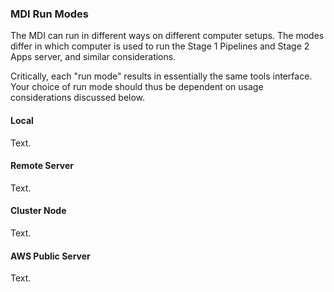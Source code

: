 
### MDI Run Modes

The MDI can run in different ways on different computer setups.
The modes differ in which computer is used to run the Stage 1
Pipelines and Stage 2 Apps server, and similar considerations.

Critically, each "run mode" results in essentially the same 
tools interface. Your choice of run mode should thus be dependent
on usage considerations discussed below.

#### Local

Text.

#### Remote Server

Text.

#### Cluster Node

Text.

#### AWS Public Server

Text.

